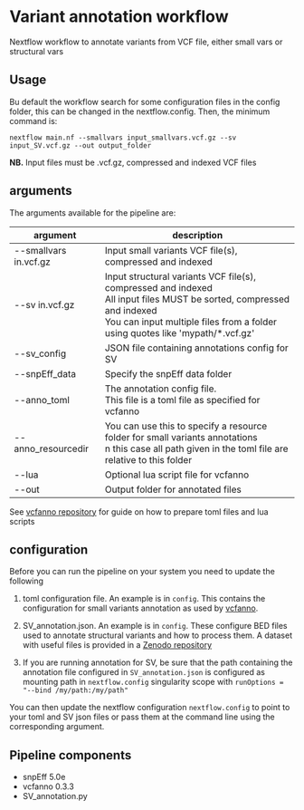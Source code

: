# Variant annotation workflow

Nextflow workflow to annotate variants from VCF file, either small vars or structural vars

## Usage

Bu default the workflow search for some configuration files in the config folder, this can be changed in the nextflow.config. Then, the minimum command is:

```
nextflow main.nf --smallvars input_smallvars.vcf.gz --sv input_SV.vcf.gz --out output_folder
```

**NB.** Input files must be .vcf.gz, compressed and indexed VCF files

## arguments

The arguments available for the pipeline are:

| argument | description |
| -------- | ----------- |
| --smallvars in.vcf.gz | Input small variants VCF file(s), compressed and indexed |
| --sv in.vcf.gz | Input structural variants VCF file(s), compressed and indexed<br>All input files MUST be sorted, compressed and indexed<br>You can input multiple files from a folder using quotes like 'mypath/*.vcf.gz' |
| --sv_config  | JSON file containing annotations config for SV |
| --snpEff_data | Specify the snpEff data folder |
| --anno_toml | The annotation config file.<br>This file is a toml file as specified for vcfanno |
| --anno_resourcedir | You can use this to specify a resource folder for small variants annotations<br>n this case all path given in the toml file are relative to this folder |
| --lua | Optional lua script file for vcfanno |
| --out | Output folder for annotated files |

See [vcfanno repository](https://github.com/brentp/vcfanno) for guide on how to prepare toml files and lua scripts

## configuration
Before you can run the pipeline on your system you need to update the following

1. toml configuration file. An example is in `config`. This contains the configuration for small variants annotation as used by [vcfanno](https://github.com/brentp/vcfanno).

2. SV_annotation.json. An example is in `config`. These configure BED files used to annotate structural variants and how to process them. A dataset with useful files is provided in a [Zenodo repository](https://zenodo.org/record/3970785)

3. If you are running annotation for SV, be sure that the path containing the annotation file configured in `SV_annotation.json` is configured as mounting path in `nextflow.config` singularity scope with `runOptions = "--bind /my/path:/my/path"` 

You can then update the nextflow configuration `nextflow.config` to point to your toml and SV json files or pass them at the command line using the corresponding argument.

## Pipeline components

- snpEff 5.0e
- vcfanno 0.3.3
- SV_annotation.py